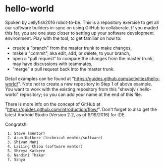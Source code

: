 # hello-world

Spoken by Jellyfish2016 robot-to-be.
This is a repository exercise to get all our software builders in-sync on using GitHub to collaborate.
If you maded this far, you are one step closer to setting up your software development environment.
Play with the tool, to get familiar on how to:
 * create a "branch" from the master trunk to make changes, 
 * make a "commit", aka edit, add, or delete, to your branch,
 * open a "pull request" to compare the changes from the master trunk, may have discussions with teammates,
 * "merge" a pull request back into the master trunk.

Detail examples can be found at "https://guides.github.com/activities/hello-world/".
Note not to create a new repository in Step 1 of above example.  
You want to work with the existing repository from this "shsvbjv / hello-world" repository; 
so you can add your name at the end of this file.

There is more info on the concept of GitHub at "https://guides.github.com/introduction/flow/".
Don't forget to also get the latest Android Studio (Version 2.2, as of 9/19/2016) for IDE.

Congrats!!


~~~~~~~~~  Add your names under this line, so we know that you are GitHub ready!! ~~~~~~~~
 1. Steve (mentor)
 2. Arun Katkere (technical mentor/software)
 3. Shivam Mani
 4. LaiLing Chiou (software mentor)
 5. Shreya Katkere
 6. Nandini Thakur
 7. Sanya 
